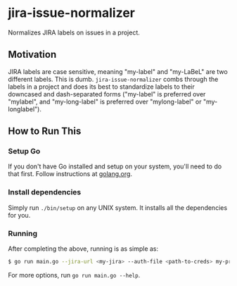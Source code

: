 # jira-issue-normalizer

Normalizes JIRA labels on issues in a project.

## Motivation

JIRA labels are case sensitive, meaning "my-label" and "my-LaBeL" are two different labels.
This is dumb.
`jira-issue-normalizer` combs through the labels in a project and does its best to standardize labels to their downcased and dash-separated forms ("my-label" is preferred over "mylabel", and "my-long-label" is preferred over "mylong-label" or "my-longlabel").

## How to Run This

### Setup Go

If you don't have Go installed and setup on your system, you'll need to do that first.
Follow instructions at [golang.org](https://golang.org).

### Install dependencies

Simply run `./bin/setup` on any UNIX system.
It installs all the dependencies for you.

### Running

After completing the above, running is as simple as:

```bash
$ go run main.go --jira-url <my-jira> --auth-file <path-to-creds> my-project
```

For more options, run `go run main.go --help`.
